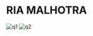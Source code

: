 # RIA MALHOTRA
![q1](https://github.com/EngRia/ECE444-F2023-Assignment1/assets/144556073/68e64df3-e4e4-4149-a598-a0e0fcf674ee)
![q2](https://github.com/EngRia/ECE444-F2023-Assignment1/assets/144556073/d81de8ec-e21d-457a-92ef-1d14a2a4f7f1)
